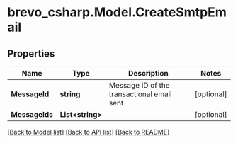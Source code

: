 # brevo_csharp.Model.CreateSmtpEmail
## Properties

Name | Type | Description | Notes
------------ | ------------- | ------------- | -------------
**MessageId** | **string** | Message ID of the transactional email sent | [optional] 
**MessageIds** | **List&lt;string&gt;** |  | [optional] 

[[Back to Model list]](../README.md#documentation-for-models) [[Back to API list]](../README.md#documentation-for-api-endpoints) [[Back to README]](../README.md)

